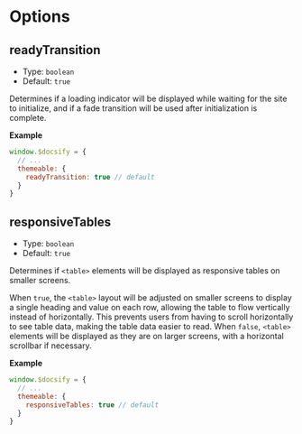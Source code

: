 
# Options

## readyTransition

- Type: `boolean`
- Default: `true`

Determines if a loading indicator will be displayed while waiting for the site to initialize, and if a fade transition will be used after initialization is complete.

**Example**

```javascript
window.$docsify = {
  // ...
  themeable: {
    readyTransition: true // default
  }
}
```

## responsiveTables

- Type: `boolean`
- Default: `true`

Determines if `<table>` elements will be displayed as responsive tables on smaller screens.

When `true`, the `<table>` layout will be adjusted on smaller screens to display a single heading and value on each row, allowing the table to flow vertically instead of horizontally. This prevents users from having to scroll horizontally to see table data, making the table data easier to read. When `false`, `<table>` elements will be displayed as they are on larger screens, with a horizontal scrollbar if necessary.

**Example**

```javascript
window.$docsify = {
  // ...
  themeable: {
    responsiveTables: true // default
  }
}
```
